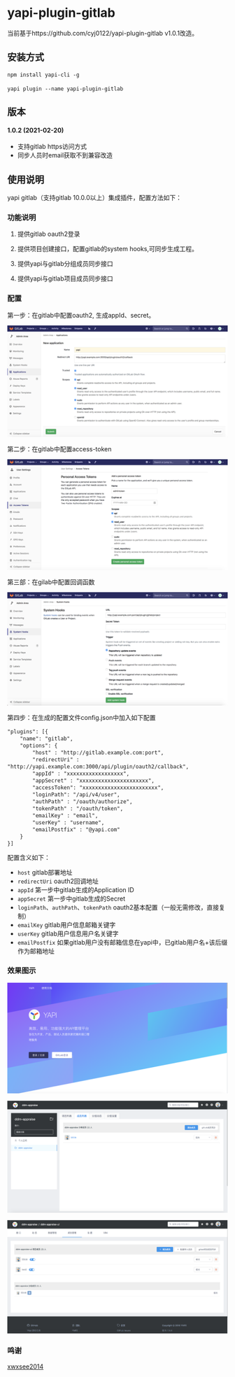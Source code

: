 # yapi-plugin-gitlab
当前基于https://github.com/cyj0122/yapi-plugin-gitlab v1.0.1改造。

## 安装方式
```
npm install yapi-cli -g

yapi plugin --name yapi-plugin-gitlab
```

## 版本
#### 1.0.2 (2021-02-20)
- 支持gitlab https访问方式
- 同步人员时email获取不到兼容改造


## 使用说明

yapi gitlab（支持gitlab 10.0.0以上）集成插件，配置方法如下：

### 功能说明

1. 提供gitlab oauth2登录

2. 提供项目创建接口，配置gitlab的system hooks,可同步生成工程。

3. 提供yapi与gitlab分组成员同步接口

4. 提供yapi与gitlab项目成员同步接口

### 配置

第一步：在gitlab中配置oauth2, 生成appId、secret。

![gitlab setting1](https://github.com/cyj0122/docImages/blob/master/yapi-plugin-gitlab/gitlab-oauth-setting.png)

第二步：在gitlab中配置access-token

![gitlab setting2](https://github.com/cyj0122/docImages/blob/master/yapi-plugin-gitlab/gitlab-accesstoken-setting.png)

第三部：在gilab中配置回调函数

![gitlab setting3](https://github.com/cyj0122/docImages/blob/master/yapi-plugin-gitlab/gitlab-setting-hooks.png)

第四步：在生成的配置文件config.json中加入如下配置

```
"plugins": [{
    "name": "gitlab",
    "options": {
        "host" : "http://gitlab.example.com:port",
        "redirectUri" : "http://yapi.example.com:3000/api/plugin/oauth2/callback",
        "appId" : "xxxxxxxxxxxxxxxxxx",
        "appSecret" : "xxxxxxxxxxxxxxxxxxxxxx",
        "accessToken": "xxxxxxxxxxxxxxxxxxxxxxxx",
        "loginPath": "/api/v4/user",
        "authPath" : "/oauth/authorize",
        "tokenPath" : "/oauth/token",
        "emailKey" : "email",
        "userKey" : "username",
        "emailPostfix" : "@yapi.com"
    }
}]
```
配置含义如下：

- `host` gitlab部署地址
- `redirectUri` oauth2回调地址
- `appId` 第一步中gitlab生成的Application ID
- `appSecret` 第一步中gitlab生成的Secret
- `loginPath`、`authPath`、`tokenPath` oauth2基本配置（一般无需修改，直接复制）
- `emailKey` gitlab用户信息邮箱关键字
- `userKey` gitlab用户信息用户名关键字
- `emailPostfix` 如果gitlab用户没有邮箱信息在yapi中，已gitlab用户名+该后缀作为邮箱地址

### 效果图示

![yapi login](https://github.com/cyj0122/docImages/blob/master/yapi-plugin-gitlab/yapi-gitlab-login.png)

![yapi group async](https://github.com/cyj0122/docImages/blob/master/yapi-plugin-gitlab/yapi-gitlab-gourpasync.png)

![yapi project async](https://github.com/cyj0122/docImages/blob/master/yapi-plugin-gitlab/yapi-gitlab-projectasync.png)

### 鸣谢

[xwxsee2014](https://github.com/xwxsee2014/yapi-plugin-oauth2)
